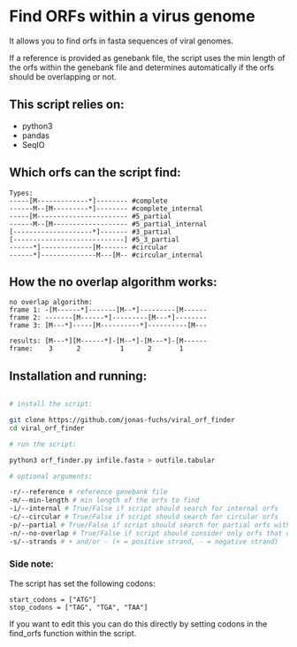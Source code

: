 # Find ORFs within a virus genome
It allows you to find orfs in fasta sequences of viral genomes.

If a reference is provided as genebank file, the script uses the min length of the orfs within the genebank file and determines automatically if the orfs should be overlapping or not.

## This script relies on:
* python3
* pandas
* SeqIO


## Which orfs can the script find:

```python3
Types:  
-----[M-------------*]-------- #complete
------M--[M---------*]-------- #complete_internal  
-----[M----------------------- #5_partial  
------M--[M------------------- #5_partial_internal  
[--------------------*]------- #3_partial  
[----------------------------] #5_3_partial  
------*]-------------[M------- #circular
------*]--------------M---[M-- #circular_internal
```

## How the no overlap algorithm works:

```python3
no overlap algorithm:  
frame 1: -[M------*]-------[M--*]---------[M------
frame 2: -------[M------*]---------[M---*]--------  
frame 3: [M---*]-----[M----------*]----------[M---  

results: [M---*][M------*]-[M--*]-[M---*]-[M------  
frame:    3      2          1      2       1  
```

## Installation and running:  

```bash

# install the script:

git clone https://github.com/jonas-fuchs/viral_orf_finder
cd viral_orf_finder

# run the script:

python3 orf_finder.py infile.fasta > outfile.tabular

# optional arguments:

-r/--reference # reference genebank file
-m/--min-length # min length of the orfs to find
-i/--internal # True/False if script should search for internal orfs
-c/--circular # True/False if script should search for circular orfs
-p/--partial # True/False if script should search for partial orfs with no START and/or STOP
-n/--no-overlap # True/False if script should consider only orfs that do not overlap
-s/--strands # + and/or - (+ = positive strand, - = negative strand)
```

### Side note:

The script has set the following codons:

```python3
start_codons = ["ATG"]
stop_codons = ["TAG", "TGA", "TAA"]
```

If you want to edit this you can do this directly by setting codons in the find_orfs function within the script.
